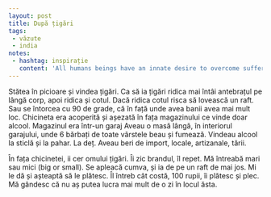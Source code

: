 ```yaml
---
layout: post
title: După țigări
tags: 
 - văzute
 - india
notes:
 - hashtag: inspirație
   content: 'All humans beings have an innate desire to overcome suffering. Dalai Lama'
---
```


Stătea în picioare și vindea țigări. Ca să ia țigări ridica mai întâi antebrațul pe lângă corp, apoi ridica și cotul. Dacă ridica cotul risca să lovească un raft. Sau se întorcea cu 90 de grade, că în față unde avea banii avea mai mult loc. Chicineta era acoperită și așezată în fața magazinului ce vinde doar alcool. Magazinul era într-un garaj  Aveau o masă lângă, în interiorul garajului, unde 6 bărbați de toate vârstele beau și fumează. Vindeau alcool la sticlă și la pahar. La deț. Aveau beri de import, locale, artizanale, tării.

În fața chicinetei, ii cer omului țigări. Îi zic brandul, îl repet. Mă întreabă mari sau mici (big or small). Se apleacă cumva, și ia de pe un raft de mai jos. Mi le dă și așteaptă să le plătesc. Îl întreb cât costă, 100 rupii, îi plătesc și plec. Mă gândesc că nu aș putea lucra mai mult de o zi în locul ăsta.
